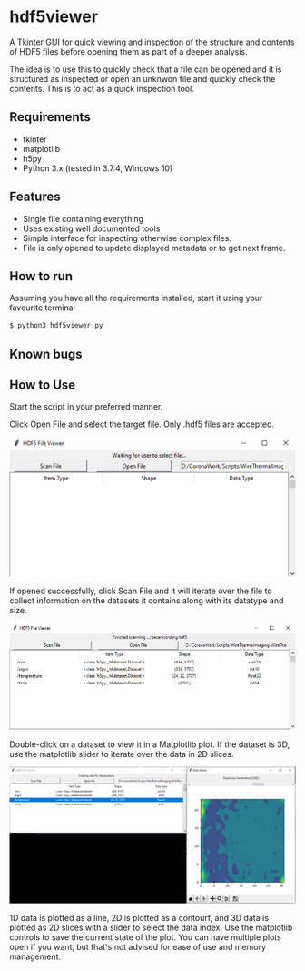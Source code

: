 # hdf5viewer

A Tkinter GUI for quick viewing and inspection of the structure and contents of HDF5 files before opening them as part of a deeper analysis.

The idea is to use this to quickly check that a file can be opened and it is structured as inspected or open an unknwon file and quickly check the contents. This is to act as a quick inspection tool.

## Requirements
 - tkinter
 - matplotlib
 - h5py
 - Python 3.x (tested in 3.7.4, Windows 10)
 
## Features
 - Single file containing everything
 - Uses existing well documented tools
 - Simple interface for inspecting otherwise complex files.
 - File is only opened to update displayed metadata or to get next frame.
 
## How to run
Assuming you have all the requirements installed, start it using your favourite terminal

```bash
$ python3 hdf5viewer.py
```
## Known bugs
  
## How to Use

Start the script in your preferred manner.

Click Open File and select the target file. Only .hdf5 files are accepted.

![](pics/hdf5viewer-opened-file.png)

If opened successfully, click Scan File and it will iterate over the file to collect information on the datasets it contains along with its datatype and size.

![](pics/hdf5viewer-scanned-file.png)

Double-click on a dataset to view it in a Matplotlib plot. If the dataset is 3D, use the matplotlib slider to iterate over the data in 2D slices. 

![](pics/hdf5viewer-opened-dataset.png)

1D data is plotted as a line, 2D is plotted as a contourf, and 3D data is plotted as 2D slices with a slider to select the data index. Use the matplotlib controls to save the current state of the plot. You can have multiple plots open if you want, but that's not advised for ease of use and memory management.
